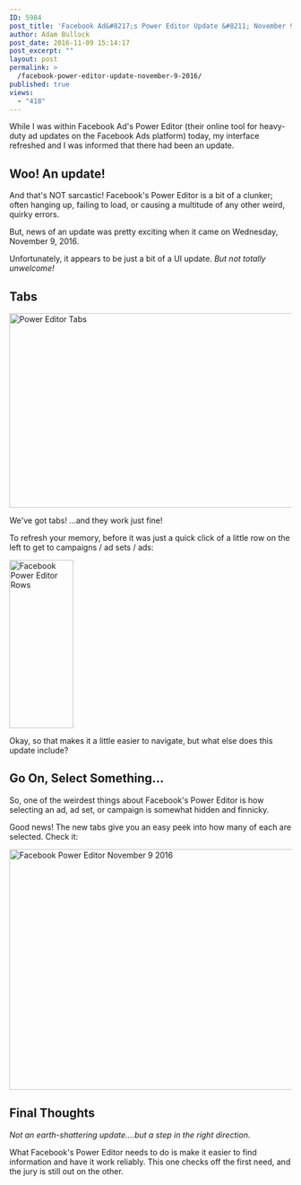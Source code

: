 ```yaml
---
ID: 5984
post_title: 'Facebook Ad&#8217;s Power Editor Update &#8211; November 9, 2016'
author: Adam Bullock
post_date: 2016-11-09 15:14:17
post_excerpt: ""
layout: post
permalink: >
  /facebook-power-editor-update-november-9-2016/
published: true
views:
  - "418"
---
```

While I was within Facebook Ad's Power Editor (their online tool for heavy-duty ad updates on the Facebook Ads platform) today, my interface refreshed and I was informed that there had been an update.
<h2>Woo! An update!</h2>
And that's NOT sarcastic! Facebook's Power Editor is a bit of a clunker; often hanging up, failing to load, or causing a multitude of any other weird, quirky errors.

But, news of an update was pretty exciting when it came on Wednesday, November 9, 2016.

Unfortunately, it appears to be just a bit of a UI update. <em>But not totally unwelcome!</em>
<h2>Tabs</h2>
<img class="aligncenter wp-image-5985 size-full" src="/wp-content/uploads/2016/11/powereditornew1.jpg" alt="Power Editor Tabs" width="2225" height="347" />

We've got tabs! ...and they work just fine!

To refresh your memory, before it was just a quick click of a little row on the left to get to campaigns / ad sets / ads:

<img class="aligncenter size-medium wp-image-5986" src="/wp-content/uploads/2016/11/rows-114x300.jpg" alt="Facebook Power Editor Rows" width="114" height="300" />

Okay, so that makes it a little easier to navigate, but what else does this update include?
<h2>Go On, Select Something...</h2>
So, one of the weirdest things about Facebook's Power Editor is how selecting an ad, ad set, or campaign is somewhat hidden and finnicky.

Good news! The new tabs give you an easy peek into how many of each are selected. Check it:

<img class="aligncenter wp-image-5988 size-full" src="/wp-content/uploads/2016/11/powereditornew2.jpg" alt="Facebook Power Editor November 9 2016" width="2655" height="429" />
<h2>Final Thoughts</h2>
<em>Not an earth-shattering update....but a step in the right direction.</em>

What Facebook's Power Editor needs to do is make it easier to find information and have it work reliably. This one checks off the first need, and the jury is still out on the other.